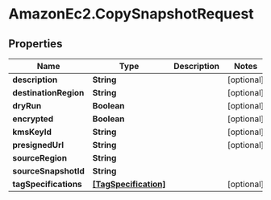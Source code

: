 # AmazonEc2.CopySnapshotRequest

## Properties

Name | Type | Description | Notes
------------ | ------------- | ------------- | -------------
**description** | **String** |  | [optional] 
**destinationRegion** | **String** |  | [optional] 
**dryRun** | **Boolean** |  | [optional] 
**encrypted** | **Boolean** |  | [optional] 
**kmsKeyId** | **String** |  | [optional] 
**presignedUrl** | **String** |  | [optional] 
**sourceRegion** | **String** |  | 
**sourceSnapshotId** | **String** |  | 
**tagSpecifications** | [**[TagSpecification]**](TagSpecification.md) |  | [optional] 


